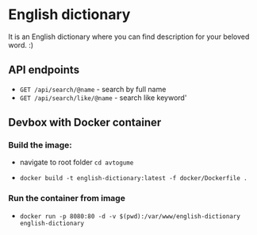 # English dictionary

It is an English dictionary where you can find description for your beloved word. :)

## API endpoints
- `GET /api/search/@name` - search by full name
- `GET /api/search/like/@name` - search like keyword'


## Devbox with Docker container

### Build the image:

- navigate to root folder `cd avtogume`

- `docker build -t english-dictionary:latest -f docker/Dockerfile .`

### Run the container from image

- `docker run -p 8080:80 -d -v $(pwd):/var/www/english-dictionary english-dictionary`